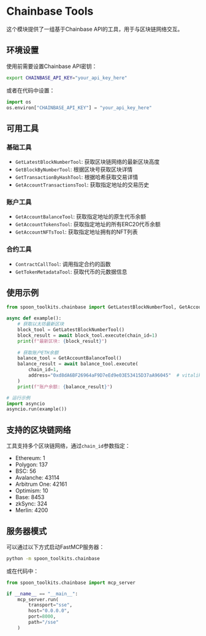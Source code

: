 # Chainbase Tools

这个模块提供了一组基于Chainbase API的工具，用于与区块链网络交互。

## 环境设置

使用前需要设置Chainbase API密钥：

```bash
export CHAINBASE_API_KEY="your_api_key_here"
```

或者在代码中设置：

```python
import os
os.environ["CHAINBASE_API_KEY"] = "your_api_key_here"
```

## 可用工具

### 基础工具

- `GetLatestBlockNumberTool`: 获取区块链网络的最新区块高度
- `GetBlockByNumberTool`: 根据区块号获取区块详情
- `GetTransactionByHashTool`: 根据哈希获取交易详情
- `GetAccountTransactionsTool`: 获取指定地址的交易历史

### 账户工具

- `GetAccountBalanceTool`: 获取指定地址的原生代币余额
- `GetAccountTokensTool`: 获取指定地址的所有ERC20代币余额
- `GetAccountNFTsTool`: 获取指定地址拥有的NFT列表

### 合约工具

- `ContractCallTool`: 调用指定合约的函数
- `GetTokenMetadataTool`: 获取代币的元数据信息

## 使用示例

```python
from spoon_toolkits.chainbase import GetLatestBlockNumberTool, GetAccountBalanceTool

async def example():
    # 获取以太坊最新区块
    block_tool = GetLatestBlockNumberTool()
    block_result = await block_tool.execute(chain_id=1)
    print(f"最新区块: {block_result}")
    
    # 获取账户ETH余额
    balance_tool = GetAccountBalanceTool()
    balance_result = await balance_tool.execute(
        chain_id=1,
        address="0xd8dA6BF26964aF9D7eEd9e03E53415D37aA96045"  # vitalik.eth
    )
    print(f"账户余额: {balance_result}")

# 运行示例
import asyncio
asyncio.run(example())
```

## 支持的区块链网络

工具支持多个区块链网络，通过`chain_id`参数指定：

- Ethereum: 1
- Polygon: 137
- BSC: 56
- Avalanche: 43114
- Arbitrum One: 42161
- Optimism: 10
- Base: 8453
- zkSync: 324
- Merlin: 4200

## 服务器模式

可以通过以下方式启动FastMCP服务器：

```bash
python -m spoon_toolkits.chainbase
```

或在代码中：

```python
from spoon_toolkits.chainbase import mcp_server

if __name__ == "__main__":
    mcp_server.run(
        transport="sse",
        host="0.0.0.0",
        port=8000,
        path="/sse"
    )
``` 